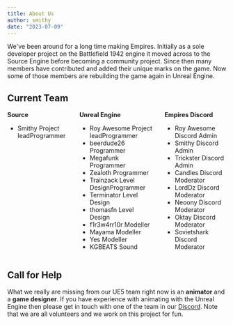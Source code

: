 ```yaml
---
title: About Us
author: smithy
date: "2023-07-09"
---
```


We've been around for a long time making Empires. Initially as a sole developer project on the Battlefield 1942 engine it moved across to the Source Engine before becoming a community project. Since then many members have contributed and added their unique marks on the game. Now some of those members are rebuilding the game again in Unreal Engine.

## Current Team

<div class="columns team">
    <div class="column">
        <b>Source</b>
        <ul>
            <li>Smithy <span class="tag projectlead">Project lead</span><span class="tag programmer">Programmer</span></li>
        </ul>
    </div>
    <div class="column">
        <b>Unreal Engine</b>
        <ul>
            <li>Roy Awesome <span class="tag projectlead">Project lead</span><span class="tag programmer">Programmer</span></li>
            <li>beerdude26 <span class="tag programmer">Programmer</span></li>
            <li>Megafunk <span class="tag programmer">Programmer</span></li>
            <li>Zealoth <span class="tag programmer">Programmer</span></li>
            <li>Trainzack <span class="tag leveldesign">Level Design</span><span class="tag programmer">Programmer</span></li>
            <li>Terminator <span class="tag leveldesign">Level Design</span></li>
            <li>thomasfn <span class="tag leveldesign">Level Design</span></li>
            <li>f1r3w4rr10r <span class="tag modeller">Modeller</span></li>
            <li>Mayama <span class="tag modeller">Modeller</span></li>
            <li>Yes <span class="tag modeller">Modeller</span></li>
            <li>KGBEATS <span class="tag sound">Sound</span></li>
        </ul>
    </div>
    <div class="column">
        <b>Empires Discord</b>
        <ul>
            <li>Roy Awesome <span class="tag discordadmin">Discord Admin</span></li>
            <li>Smithy <span class="tag discordadmin">Discord Admin</span></li>
            <li>Trickster <span class="tag discordadmin">Discord Admin</span></li>
            <li>Candles <span class="tag discordmod">Discord Moderator</span></li>
            <li>LordDz <span class="tag discordmod">Discord Moderator</span></li>
            <li>Neoony <span class="tag discordmod">Discord Moderator</span></li>
            <li>Oktay <span class="tag discordmod">Discord Moderator</span></li>
            <li>Sovietshark <span class="tag discordmod">Discord Moderator</span></li>
        </ul>
    </div>
</div>

## Call for Help

What we really are missing from our UE5 team right now is an **animator** and a **game designer**. If you have experience with animating with the Unreal Engine then please get in touch with one of the
team in our [Discord](https://discord.gg/EXwY2X7). Note that we are all volunteers and we work on this project for fun.